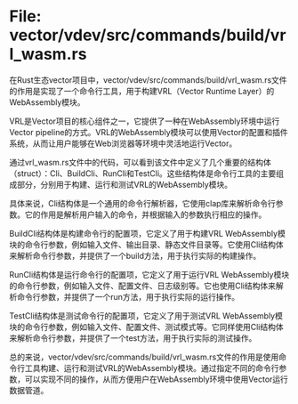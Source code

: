 # File: vector/vdev/src/commands/build/vrl_wasm.rs

在Rust生态vector项目中，vector/vdev/src/commands/build/vrl_wasm.rs文件的作用是实现了一个命令行工具，用于构建VRL（Vector Runtime Layer）的WebAssembly模块。

VRL是Vector项目的核心组件之一，它提供了一种在WebAssembly环境中运行Vector pipeline的方式。VRL的WebAssembly模块可以使用Vector的配置和插件系统，从而让用户能够在Web浏览器等环境中灵活地运行Vector。

通过vrl_wasm.rs文件中的代码，可以看到该文件中定义了几个重要的结构体（struct）：Cli、BuildCli、RunCli和TestCli。这些结构体是命令行工具的主要组成部分，分别用于构建、运行和测试VRL的WebAssembly模块。

具体来说，Cli结构体是一个通用的命令行解析器，它使用clap库来解析命令行参数。它的作用是解析用户输入的命令，并根据输入的参数执行相应的操作。

BuildCli结构体是构建命令行的配置项，它定义了用于构建VRL WebAssembly模块的命令行参数，例如输入文件、输出目录、静态文件目录等。它使用Cli结构体来解析命令行参数，并提供了一个build方法，用于执行实际的构建操作。

RunCli结构体是运行命令行的配置项，它定义了用于运行VRL WebAssembly模块的命令行参数，例如输入文件、配置文件、日志级别等。它也使用Cli结构体来解析命令行参数，并提供了一个run方法，用于执行实际的运行操作。

TestCli结构体是测试命令行的配置项，它定义了用于测试VRL WebAssembly模块的命令行参数，例如输入文件、配置文件、测试模式等。它同样使用Cli结构体来解析命令行参数，并提供了一个test方法，用于执行实际的测试操作。

总的来说，vector/vdev/src/commands/build/vrl_wasm.rs文件的作用是使用命令行工具构建、运行和测试VRL的WebAssembly模块。通过指定不同的命令行参数，可以实现不同的操作，从而方便用户在WebAssembly环境中使用Vector运行数据管道。

